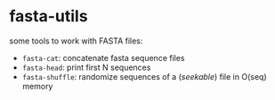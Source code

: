 fasta-utils
===========

some tools to work with FASTA files:

* `fasta-cat`: concatenate fasta sequence files
* `fasta-head`: print first N sequences
* `fasta-shuffle`: randomize sequences of a (*seekable*) file in O(seq) memory
